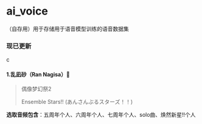 # ai_voice

（自存用）用于存储用于语音模型训练的语音数据集



### 现已更新
c
#### 1.乱凪砂（Ran Nagisa）🍊

> 偶像梦幻祭2
>
> Ensemble Stars!! (あんさんぶるスターズ！！)

**选取音频包含**：五周年个人、六周年个人、七周年个人、solo曲、焕然新星!!个人
